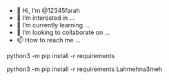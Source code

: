 - 👋 Hi, I’m @12345farah
- 👀 I’m interested in ...
- 🌱 I’m currently learning ...
- 💞️ I’m looking to collaborate on ...
- 📫 How to reach me ...

<!---
12345farah/12345farah is a ✨ special ✨ repository because its `README.md` (this file) appears on your GitHub profile.
You can click the Preview link to take a look at your changes.
--->python3 -m pip install -r requirements 
python3 -m pip install -r requirements Lahmehna3meh




